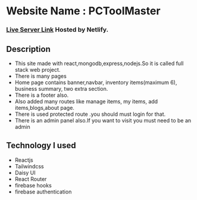 # Website Name : PCToolMaster

### [Live Server Link](https://resplendent-chaja-875439.netlify.app) Hosted by Netlify.

Description
---
- This site made with react,mongodb,express,nodejs.So it is called full stack web project.
- There is many pages
- Home page contains banner,navbar, inventory items(maximum 6), business summary, two extra section.
- There is a footer also.
- Also added many routes like manage items, my items, add items,blogs,about page.
- There is used protected route .you should must login for that.
- There is an admin panel also.If you want to visit you must need to be an admin

Technology I used
---
- Reactjs
- Tailwindcss
- Daisy UI
- React Router
- firebase hooks
- firebase authentication
